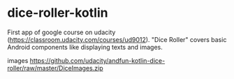 # dice-roller-kotlin

First app of google course on udacity (https://classroom.udacity.com/courses/ud9012). "Dice Roller" covers basic Android components like displaying texts and images.

images 
https://github.com/udacity/andfun-kotlin-dice-roller/raw/master/DiceImages.zip
